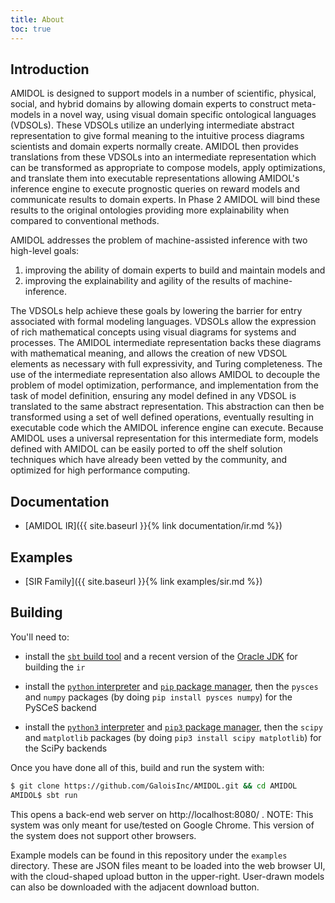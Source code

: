 ```yaml
---
title: About
toc: true
---
```


## Introduction

AMIDOL is designed to support models in a number of scientific, physical, social, and hybrid domains by allowing domain experts to construct meta-models in a novel way, using visual domain specific ontological languages (VDSOLs).  These VDSOLs utilize an underlying intermediate abstract representation to give formal meaning to the intuitive process diagrams scientists and domain experts normally create.  AMIDOL then provides translations from these VDSOLs into an intermediate representation which can be transformed as appropriate to compose models, apply optimizations, and translate them into executable representations allowing AMIDOL's inference engine to execute prognostic queries on reward models and communicate results to domain experts. In Phase 2 AMIDOL will bind these results to the original ontologies providing more explainability when compared to conventional methods.

AMIDOL addresses the problem of machine-assisted inference with two high-level goals:

1. improving the ability of domain experts to build and maintain models and
2. improving the explainability and agility of the results of machine-inference.

The VDSOLs help achieve these goals by lowering the barrier for entry associated with formal modeling languages.  VDSOLs allow the expression of rich mathematical concepts using visual diagrams for systems and processes.  The AMIDOL intermediate representation backs these diagrams with mathematical meaning, and allows the creation of new VDSOL elements as necessary with full expressivity, and Turing completeness.  The use of the intermediate representation also allows AMIDOL to decouple the problem of model optimization, performance, and implementation from the task of model definition, ensuring any model defined in any VDSOL is translated to the same abstract representation.  This abstraction can then be transformed using a set of well defined operations, eventually resulting in executable code which the AMIDOL inference engine can execute.  Because AMIDOL uses a universal representation for this intermediate form, models defined with AMIDOL can be easily ported to off the shelf solution techniques which have already been vetted by the community, and optimized for high performance computing.

## Documentation

* [AMIDOL IR]({{ site.baseurl }}{% link documentation/ir.md %})

## Examples

* [SIR Family]({{ site.baseurl }}{% link examples/sir.md %})

## Building

You'll need to:

  * install the [`sbt` build tool][1] and a recent version of the
    [Oracle JDK][2] for building the `ir`

  * install the [`python` interpreter][3] and [`pip` package manager][4],
    then the `pysces` and `numpy` packages (by doing
    `pip install pysces numpy`) for the PySCeS backend

  * install the [`python3` interpreter][3] and [`pip3` package manager][4],
    then the `scipy` and `matplotlib` packages (by doing
    `pip3 install scipy matplotlib`) for the SciPy backends

Once you have done all of this, build and run the system with:

```sh
$ git clone https://github.com/GaloisInc/AMIDOL.git && cd AMIDOL
AMIDOL$ sbt run
```

This opens a back-end web server on http://localhost:8080/ . NOTE: This system was only meant for use/tested on
Google Chrome. This version of the system does not support other browsers.

Example models can be found in this repository under the `examples` directory. These are JSON
files meant to be loaded into the web browser UI, with the cloud-shaped upload button in the
upper-right. User-drawn models can also be downloaded with the adjacent download button.

[1]: https://www.scala-sbt.org/download.html
[2]: http://www.oracle.com/technetwork/java/javase/downloads/index.html
[3]: https://www.python.org/downloads/
[4]: https://pip.pypa.io/en/stable/installing/
